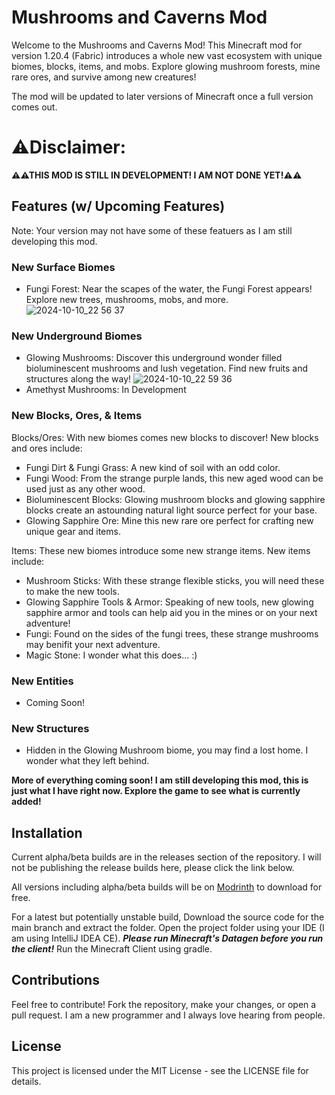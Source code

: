 # Mushrooms and Caverns Mod
Welcome to the Mushrooms and Caverns Mod! This Minecraft mod for version 1.20.4 (Fabric) introduces a whole new vast ecosystem with unique biomes, blocks, items, and mobs. Explore glowing mushroom forests, mine rare ores, and survive among new creatures!

The mod will be updated to later versions of Minecraft once a full version comes out.

# ⚠Disclaimer:
**⚠⚠THIS MOD IS STILL IN DEVELOPMENT! I AM NOT DONE YET!⚠⚠**

## Features (w/ Upcoming Features)
Note: Your version may not have some of these featuers as I am still developing this mod.
### New Surface Biomes
* Fungi Forest: Near the scapes of the water, the Fungi Forest appears! Explore new trees, mushrooms, mobs, and more.
![2024-10-10_22 56 37](https://github.com/user-attachments/assets/adb5d8a6-b3cf-4d54-bd49-c7e1edd38b75)
### New Underground Biomes
* Glowing Mushrooms: Discover this underground wonder filled bioluminescent mushrooms and lush vegetation. Find new fruits and structures along the way!
![2024-10-10_22 59 36](https://github.com/user-attachments/assets/b4fe676e-1e01-4cf5-a1e2-9afc1dc7ef91)
* Amethyst Mushrooms: In Development
### New Blocks, Ores, & Items
Blocks/Ores: With new biomes comes new blocks to discover! New blocks and ores include:
* Fungi Dirt & Fungi Grass: A new kind of soil with an odd color.
* Fungi Wood: From the strange purple lands, this new aged wood can be used just as any other wood.
* Bioluminescent Blocks: Glowing mushroom blocks and glowing sapphire blocks create an astounding natural light source perfect for your base.
* Glowing Sapphire Ore: Mine this new rare ore perfect for crafting new unique gear and items.

Items: These new biomes introduce some new strange items. New items include:
* Mushroom Sticks: With these strange flexible sticks, you will need these to make the new tools.
* Glowing Sapphire Tools & Armor: Speaking of new tools, new glowing sapphire armor and tools can help aid you in the mines or on your next adventure!
* Fungi: Found on the sides of the fungi trees, these strange mushrooms may benifit your next adventure.
* Magic Stone: I wonder what this does... :)

### New Entities
* Coming Soon!

### New Structures
* Hidden in the Glowing Mushroom biome, you may find a lost home. I wonder what they left behind.

**More of everything coming soon! I am still developing this mod, this is just what I have right now. Explore the game to see what is currently added!**

## Installation
Current alpha/beta builds are in the releases section of the repository. I will not be publishing the release builds here, please click the link below.

All versions including alpha/beta builds will be on [Modrinth](https://modrinth.com/mod/mushncav) to download for free.

For a latest but potentially unstable build, Download the source code for the main branch and extract the folder.
Open the project folder using your IDE (I am using IntelliJ IDEA CE).
***Please run Minecraft's Datagen before you run the client!***
Run the Minecraft Client using gradle.
## Contributions
Feel free to contribute! Fork the repository, make your changes, or open a pull request. I am a new programmer and I always love hearing from people.
## License
This project is licensed under the MIT License - see the LICENSE file for details.
